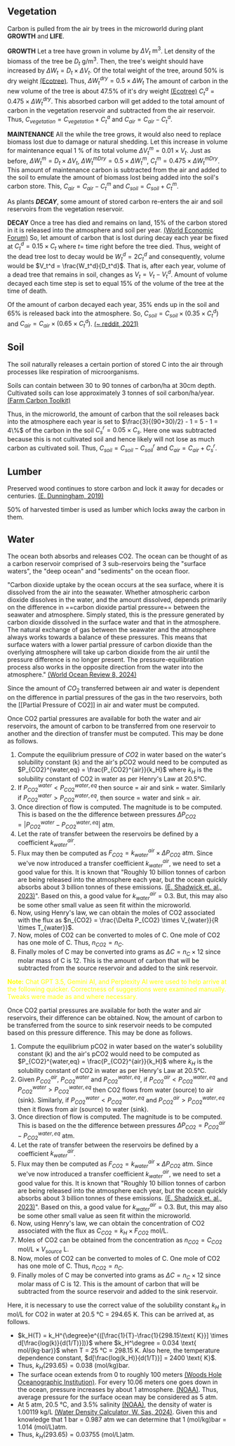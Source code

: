 ## Vegetation

Carbon is pulled from the air by trees in the microworld during plant **GROWTH** and **LIFE**.

**GROWTH**
Let a tree have grown in volume by $\Delta V_t \text{ m}^3$.  Let density of the biomass of the tree be $D_t \text{ g/m}^3$. Then, the tree's weight should have increased by $\Delta W_t = D_t \times \Delta V_t$.  Of the total weight of the tree, around 50% is dry weight [(Ecotree)](https://ecotree.green/en/how-much-co2-does-a-tree-absorb). Thus, $\Delta W_t^{dry} = 0.5 \times \Delta W_t$ The amount of carbon in the new volume of the tree is about 47.5% of it's dry weight [(Ecotree)](https://ecotree.green/en/how-much-co2-does-a-tree-absorb) $C_t^a = 0.475 \times \Delta W_t^{dry}$. This absorbed carbon will get added to the total amount of carbon in the vegetation reservoir and subtracted from the air reservoir. Thus, $C_{vegetation} = C_{vegetation} + C_t^a$ and $C_{air} = C_{air} - C_t^a$.

**MAINTENANCE**
All the while the tree grows, it would also need to replace biomass lost due to damage or natural shedding. Let this increase in volume for maintenance equal 1 % of its total volume $\Delta V_t^m = 0.01 \times V_t$.  Just as before, $\Delta W_t^m = D_t \times \Delta V_t$, $\Delta W_t^{mDry} = 0.5 \times \Delta W_t^m$, $C_t^m = 0.475 \times \Delta W_t^{mDry}$. This amount of maintenance carbon is subtracted from the air and added to the soil to emulate  the amount of biomass lost being added into the soil's carbon store. This, $C_{air} = C_{air} - C_t^m$ and $C_{soil} = C_{soil} + C_t^m$.

As plants ***DECAY***, some amount of stored carbon re-enters the air and soil reservoirs from the vegetation reservoir.

**DECAY**
Once a tree has died and remains on land, 15% of the carbon stored in it is released into the atmosphere and soil per year. [(World Economic Forum)](https://www.weforum.org/agenda/2021/09/decaying-forest-wood-carbon-climate-change-co2/) So, let amount of carbon that is lost during decay each year be fixed at $C_t^d = 0.15 \times C_t$ where $t=$ time right before the tree died. Thus, weight of the dead tree lost to decay would be $W_t^d = 2C_t^d$ and consequently, volume would be $V_t^d = \frac{W_t^d}{D_t^d}$. That is, after each year, volume of a dead tree that remains in soil, changes as $V_t = V_t - V_t^d$.  Amount of volume decayed each time step is set to equal 15% of the volume of the tree at the time of death.

Of the amount of carbon decayed each year, 35% ends up in the soil and 65% is released back into the atmosphere. So, $C_{soil} = C_{soil} \times (0.35 \times C_t^d)$ and $C_{air} = C_{air} \times (0.65 \times C_t^d)$. [(~ reddit, 2021)](https://www.reddit.com/r/askscience/comments/phvr8h/where_does_the_co2_absorbed_by_trees_end_up/)

## Soil
The soil naturally releases a certain portion of stored C into the air through processes like respiration  of microorganisms.

Soils can contain between 30 to 90 tonnes of carbon/ha at 30cm depth. Cultivated soils can lose approximately 3 tonnes of soil carbon/ha/year. [(Farm Carbon Toolkit)](https://farmcarbontoolkit.org.uk/toolkit-page/emissions-from-soil/soil-carbon-emissions/)

Thus, in the microworld, the amount of carbon that the soil releases back into the atmosphere each year is set to $\frac{3}{(90+30)/2} - 1 = 5 - 1 = 4\%$ of the carbon in the soil $C^r_s = 0.05 \times C_s$. Here one was subtracted because this is not cultivated soil and hence likely will not lose as much carbon as cultivated soil. Thus, $C_{soil} = C_{soil} - C_{soil}^r$ and $C_{air} = C_{air} + C_s^r$.

## Lumber

Preserved wood continues to store carbon and lock it away for decades or centuries. [(E. Dunningham, 2019)](https://www.scionresearch.com/about-us/about-scion/corporate-publications/scion-connections/past-issues-list/scion-connections-issue-34,-december-2019/locking-up-carbon-long-term-in-timber-buildings)

50% of harvested timber is used as lumber which locks away the carbon in them.

## Water

The ocean both absorbs and releases CO2. The ocean can be thought of as a carbon reservoir comprised of 3 sub-reservoirs being the "surface waters", the "deep ocean" and "sediments" on the ocean floor.

"Carbon dioxide uptake by the ocean occurs at the sea surface, where it is dissolved from the air into the seawater. Whether atmospheric carbon dioxide dissolves in the water, and the amount dissolved, depends primarily on the difference in ==carbon dioxide partial pressure== between the seawater and atmosphere. Simply stated, this is the pressure generated by carbon dioxide dissolved in the surface water and that in the atmosphere. The natural exchange of gas between the seawater and the atmosphere always works towards a balance of these pressures. This means that surface waters with a lower partial pressure of carbon dioxide than the overlying atmosphere will take up carbon dioxide from the air until the pressure difference is no longer present. The pressure-equilibration process also works in the opposite direction from the water into the atmosphere." [(World Ocean Review 8, 2024)](https://worldoceanreview.com/en/wor-8/the-role-of-the-ocean-in-the-global-carbon-cyclee/how-the-ocean-absorbs-carbon-dioxide/)

Since the amount of $CO_2$ transferred between air and water is dependent on the difference in  partial pressures of the gas in the two reservoirs, both the [[Partial Pressure of CO2]] in air and water must be computed. 

Once CO2 partial pressures are available for both the water and air reservoirs, the amount of carbon to be transferred from one reservoir to another and the direction of transfer must be computed. This may be done as follows.
1. Compute the equilibrium pressure of $CO2$ in water based on the water's solubility constant (k) and the air's pCO2 would need to be computed as $P_{CO2}^{water,eq} = \frac{P_{CO2}^{air}}{k_H}$ where $k_H$ is the solubility constant of CO2 in water as per Henry's Law at 20.5°C.
2. If $P_{CO2}^{water} < P_{CO2}^{water,eq}$ then source = air and sink = water. Similarly if $P_{CO2}^{water} > P_{CO2}^{water,eq}$, then source = water and sink = air.
3. Once direction of flow is computed. The magnitude is to be computed. This is based on the the difference between pressures $\Delta P_{CO2} = |P_{CO2}^{water} - P_{CO2}^{water,eq}| \text{ atm}$.
4. Let the rate of transfer between the reservoirs be defined by a coefficient $k_{water}^{air}$.
5. Flux may then be computed as $F_{CO2} = k_{water}^{air} \times \Delta P_{CO2} \text{ atm}$. Since we've now introduced a transfer coefficient $k_{water}^{air}$, we need to set a good value for this. It is known that "Roughly 10 billion tonnes of carbon are being released into the atmosphere each year, but the ocean quickly absorbs about 3 billion tonnes of these emissions. [(E. Shadwick et. al., 2023)](https://www.csiro.au/en/news/all/articles/2023/june/oceans-absorb-emissions)". Based on this, a good value for $k_{water}^{air} = 0.3$. But, this may also be some other small value as seen fit within the microworld.
6. Now, using Henry's law, we can obtain the moles of  CO2 associated with the flux as $n_{CO2} = \frac{\Delta P_{CO2} \times V_{water}}{R \times T_{water}}$.
7. Now, moles of CO2 can be converted to moles of C. One mole of CO2 has one mole of C. Thus, $n_{CO2} = n_{C}$.
8. Finally moles of C may be converted into grams as $\Delta C = n_C \times 12$ since molar mass of C is 12. This is the amount of carbon that will be subtracted from the source reservoir and added to the sink reservoir.

<font color="yellow"><b>Note:</b> Chat GPT 3.5, Gemini AI, and Perplexity AI were used to help arrive at the following quicker. Correctness of suggestions were examined manually. Tweaks were made as and where necessary.</font>

Once CO2 partial pressures are available for both the water and air reservoirs, their difference can be obtained. Now, the amount of carbon to be transferred from the source to sink reservoir needs to be computed based on this pressure difference. This may be done as follows.
1. Compute the equilibrium pCO2 in water based on the water's solubility constant (k) and the air's pCO2 would need to be computed as $P_{CO2}^{water,eq} = \frac{P_{CO2}^{air}}{k_H}$ where $k_H$ is the solubility constant of CO2 in water as per Henry's Law at 20.5°C.
2. Given $P_{CO2}^{air}$, $P_{CO2}^{water}$ and $P_{CO2}^{water,eq}$, if $P_{CO2}^{air} < P_{CO2}^{water,eq}$ and $P_{CO2}^{water} > P_{CO2}^{water,eq}$ then CO2 flows from water (source) to air (sink). Similarly, if $P_{CO2}^{water} < P_{CO2}^{water,eq}$ and $P_{CO2}^{air} > P_{CO2}^{water,eq}$ then it flows from air (source) to water (sink).
3. Once direction of flow is computed. The magnitude is to be computed. This is based on the the difference between pressures $\Delta P_{CO2} = P_{CO2}^{air} - P_{CO2}^{water,eq} \text{ atm}$.
4. Let the rate of transfer between the reservoirs be defined by a coefficient $k_{water}^{air}$.
5. Flux may then be computed as $F_{CO2} = k_{water}^{air} \times \Delta P_{CO2} \text{ atm}$. Since we've now introduced a transfer coefficient $k_{water}^{air}$, we need to set a good value for this. It is known that "Roughly 10 billion tonnes of carbon are being released into the atmosphere each year, but the ocean quickly absorbs about 3 billion tonnes of these emissions. [(E. Shadwick et. al., 2023)](https://www.csiro.au/en/news/all/articles/2023/june/oceans-absorb-emissions)". Based on this, a good value for $k_{water}^{air} = 0.3$. But, this may also be some other small value as seen fit within the microworld.
6. Now, using Henry's law, we can obtain the concentration of CO2 associated with the flux as $C_{CO2} = k_H \times F_{CO2} \text{ mol/L}$.
7. Moles of CO2 can be obtained from the concentration as $n_{CO2} = C_{CO2} \text{ mol/L} \times V_{source} \text{ L}$.
8. Now, moles of CO2 can be converted to moles of C. One mole of CO2 has one mole of C. Thus, $n_{CO2} = n_{C}$.
9. Finally moles of C may be converted into grams as $\Delta C = n_C \times 12$ since molar mass of C is 12. This is the amount of carbon that will be subtracted from the source reservoir and added to the sink reservoir.

Here, it is necessary to use the correct value of the solubility constant $k_H$ in mol/L for CO2 in water at 20.5 °C  = 294.65 K. This can be arrived at, as follows.
* $k_H(T) = k_H^{\degree}e^{([\frac{1}{T}-\frac{1}{298.15\text{ K}}] \times d[\frac{log(k)}{d(1/T)}])}$ where $k_H^\degree = 0.034 \text{ mol/(kg·bar)}$ when T = 25 °C  = 298.15 K. Also here, the temperature dependence constant, $d[\frac{log(k_H)}{d(1/T)}] = 2400 \text{ K}$.
* Thus, $k_H(293.65) = 0.038 \text{ (mol/kg)bar}$.
* The surface ocean extends from 0 to roughly 100 meters [(Woods Hole Oceanographic Institution)](https://www.whoi.edu/know-your-ocean/). For every 10.06 meters one goes down in the ocean, pressure increases by about 1 atmosphere. [(NOAA)](https://oceanservice.noaa.gov/facts/pressure.html). Thus, average pressure for the surface ocean may be considered as 5 atm.
* At 5 atm, 20.5 °C, and 3.5% salinity [(NOAA)](https://oceanservice.noaa.gov/facts/whysalty.html), the density of water is 1.00119 kg/L [(Water Density Calculator, W. Sas, 2024)](https://www.omnicalculator.com/physics/water-density). Given this and knowledge that 1 bar = 0.987 atm we can determine that 1 (mol/kg)bar = 1.014 (mol/L)atm.
* Thus, $k_H(293.65) = 0.03755 \text{ (mol/L)atm}$.
